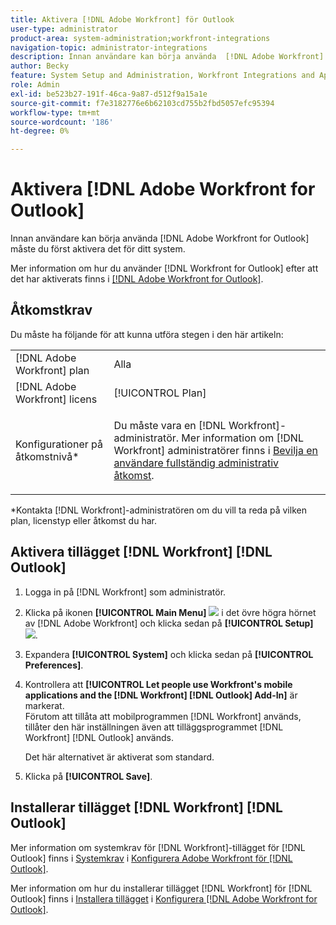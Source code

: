 ```yaml
---
title: Aktivera [!DNL Adobe Workfront] för Outlook
user-type: administrator
product-area: system-administration;workfront-integrations
navigation-topic: administrator-integrations
description: Innan användare kan börja använda  [!DNL Adobe Workfront]  för Outlook måste du först aktivera det för ditt system.
author: Becky
feature: System Setup and Administration, Workfront Integrations and Apps
role: Admin
exl-id: be523b27-191f-46ca-9a87-d512f9a15a1e
source-git-commit: f7e3182776e6b62103cd755b2fbd5057efc95394
workflow-type: tm+mt
source-wordcount: '186'
ht-degree: 0%

---
```


# Aktivera [!DNL Adobe Workfront for Outlook]

Innan användare kan börja använda [!DNL Adobe Workfront for Outlook] måste du först aktivera det för ditt system.

Mer information om hur du använder [!DNL Workfront for Outlook] efter att det har aktiverats finns i [[!DNL Adobe Workfront for Outlook]](../../workfront-integrations-and-apps/using-workfront-with-outlook/workfront-for-outlook.md).

## Åtkomstkrav

Du måste ha följande för att kunna utföra stegen i den här artikeln:

<table style="table-layout:auto"> 
 <col> 
 <col> 
 <tbody> 
  <tr> 
   <td role="rowheader">[!DNL Adobe Workfront] plan</td> 
   <td>Alla</td> 
  </tr> 
  <tr> 
   <td role="rowheader">[!DNL Adobe Workfront] licens</td> 
   <td>[!UICONTROL Plan]</td> 
  </tr> 
  <tr> 
   <td role="rowheader">Konfigurationer på åtkomstnivå*</td> 
   <td> <p>Du måste vara en [!DNL Workfront]-administratör. Mer information om [!DNL Workfront] administratörer finns i <a href="../../administration-and-setup/add-users/configure-and-grant-access/grant-a-user-full-administrative-access.md" class="MCXref xref">Bevilja en användare fullständig administrativ åtkomst</a>.</p> </td> 
  </tr> 
 </tbody> 
</table>

&#42;Kontakta [!DNL Workfront]-administratören om du vill ta reda på vilken plan, licenstyp eller åtkomst du har.

## Aktivera tillägget [!DNL Workfront] [!DNL Outlook]

1. Logga in på [!DNL Workfront] som administratör.
1. Klicka på ikonen **[!UICONTROL Main Menu]** ![](assets/main-menu-icon.png) i det övre högra hörnet av [!DNL Adobe Workfront] och klicka sedan på **[!UICONTROL Setup]** ![](assets/gear-icon-settings.png).

1. Expandera **[!UICONTROL System]** och klicka sedan på **[!UICONTROL Preferences]**.

1. Kontrollera att **[!UICONTROL Let people use Workfront's mobile applications and the [!DNL Workfront] [!DNL Outlook] Add-In]** är markerat.\
   Förutom att tillåta att mobilprogrammen [!DNL Workfront] används, tillåter den här inställningen även att tilläggsprogrammet [!DNL Workfront] [!DNL Outlook] används.

   Det här alternativet är aktiverat som standard.

1. Klicka på **[!UICONTROL Save]**.

## Installerar tillägget [!DNL Workfront] [!DNL Outlook]

Mer information om systemkrav för [!DNL Workfront]-tillägget för [!DNL Outlook] finns i [Systemkrav](../../workfront-integrations-and-apps/using-workfront-with-outlook/set-up-workfront-for-outlook.md#system-requirements-and-prerequisites) i [Konfigurera Adobe Workfront för  [!DNL Outlook]](../../workfront-integrations-and-apps/using-workfront-with-outlook/set-up-workfront-for-outlook.md).

Mer information om hur du installerar tillägget [!DNL Workfront] för [!DNL Outlook] finns i [Installera tillägget](../../workfront-integrations-and-apps/using-workfront-with-outlook/set-up-workfront-for-outlook.md#downloading-and-installing-the-add-in) i [Konfigurera [!DNL Adobe Workfront for Outlook]](../../workfront-integrations-and-apps/using-workfront-with-outlook/set-up-workfront-for-outlook.md).
